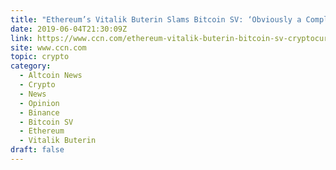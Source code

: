 ```yaml
---
title: "Ethereum’s Vitalik Buterin Slams Bitcoin SV: ‘Obviously a Complete Scam’"
date: 2019-06-04T21:30:09Z
link: https://www.ccn.com/ethereum-vitalik-buterin-bitcoin-sv-cryptocurrency?utm_medium=RSS&utm_source=hune
site: www.ccn.com
topic: crypto
category:
  - Altcoin News
  - Crypto
  - News
  - Opinion
  - Binance
  - Bitcoin SV
  - Ethereum
  - Vitalik Buterin
draft: false
---
```

